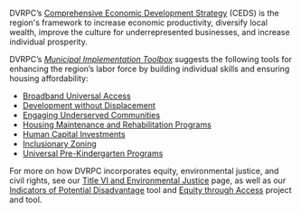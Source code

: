 DVRPC’s [Comprehensive Economic Development Strategy](https://www.dvrpc.org/economic/ceds/) (CEDS) is the region's framework to increase economic productivity, diversify local wealth, improve the culture for underrepresented businesses, and increase individual prosperity. 

DVRPC’s _[Municipal Implementation Toolbox](https://www.dvrpc.org/Plan/MIT/)_ suggests the following tools for enhancing the region’s labor force by building individual skills and ensuring housing affordability:

* [Broadband Universal Access](https://www.dvrpc.org/Plan/MIT/broadbanduniversalaccess)
* [Development without Displacement](https://www.dvrpc.org/Plan/MIT/developmentwithoutdisplacement) 
* [Engaging Underserved Communities](https://www.dvrpc.org/Plan/MIT/engagingunderservedcommunities) 
* [Housing Maintenance and Rehabilitation Programs](https://www.dvrpc.org/Plan/MIT/housingmaintenanceandrehabilitationprograms) 
* [Human Capital Investments](https://www.dvrpc.org/Plan/MIT/humancapitalinvestments) 
* [Inclusionary Zoning](https://www.dvrpc.org/Plan/MIT/inclusionaryzoning) 
* [Universal Pre-Kindergarten Programs](https://www.dvrpc.org/Plan/MIT/universalpre-kindergartenprograms) 

For more on how DVRPC incorporates equity, environmental justice, and civil rights, see our [Title VI and Environmental Justice](https://www.dvrpc.org/getinvolved/titlevi/) page, as well as our [Indicators of Potential Disadvantage](https://www.dvrpc.org/webmaps/ipd/) tool and [Equity through Access](https://www.dvrpc.org/eta/) project and tool.

